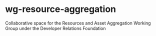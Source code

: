 # wg-resource-aggregation
Collaborative space for the Resources and Asset Aggregation Working Group under the Developer Relations Foundation 
